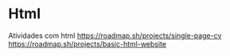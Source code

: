 # Html
Atividades com html
https://roadmap.sh/projects/single-page-cv
<br> 
https://roadmap.sh/projects/basic-html-website
</br>
